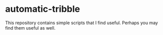 # automatic-tribble
This repository contains simple scripts that I find useful. Perhaps
you may find them useful as well.

